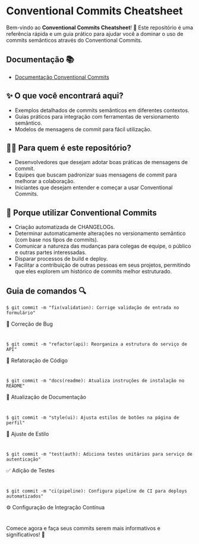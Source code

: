# Conventional Commits Cheatsheet

Bem-vindo ao **Conventional Commits Cheatsheet**! 🚀 Este repositório é uma referência rápida e um guia prático para ajudar você a dominar o uso de commits semânticos através do Conventional Commits.

## Documentação :books:

- [Documentação Conventional Commits](https://www.conventionalcommits.org/pt-br/v1.0.0/)

## ✨ O que você encontrará aqui?

- Exemplos detalhados de commits semânticos em diferentes contextos.
- Guias práticos para integração com ferramentas de versionamento semântico.
- Modelos de mensagens de commit para fácil utilização.

## 👩‍💻 Para quem é este repositório?

- Desenvolvedores que desejam adotar boas práticas de mensagens de commit.
- Equipes que buscam padronizar suas mensagens de commit para melhorar a colaboração.
- Iniciantes que desejam entender e começar a usar Conventional Commits.

## 🤔 Porque utilizar Conventional Commits

- Criação automatizada de CHANGELOGs.
- Determinar automaticamente alterações no versionamento semântico (com base nos tipos de commits).
- Comunicar a natureza das mudanças para colegas de equipe, o público e outras partes interessadas.
- Disparar processos de build e deploy.
- Facilitar a contribuição de outras pessoas em seus projetos, permitindo que eles explorem um histórico de commits melhor estruturado.


## Guia de comandos :mag:

```
$ git commit -m "fix(validation): Corrige validação de entrada no formulário"
```
🐛 Correção de Bug
#
```
$ git commit -m "refactor(api): Reorganiza a estrutura do serviço de API"
```
🔄 Refatoração de Código
#
```
$ git commit -m "docs(readme): Atualiza instruções de instalação no README"
```
📝 Atualização de Documentação
#
```
$ git commit -m "style(ui): Ajusta estilos de botões na página de perfil"
```
🎨 Ajuste de Estilo
#
```
$ git commit -m "test(auth): Adiciona testes unitários para serviço de autenticação"
```
✅ Adição de Testes
#
```
$ git commit -m "ci(pipeline): Configura pipeline de CI para deploys automatizados"
```
⚙️ Configuração de Integração Contínua
#

Comece agora e faça seus commits serem mais informativos e significativos! 🌟
